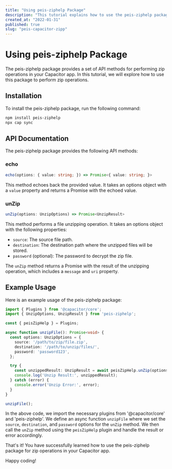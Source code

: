 ```yaml
---
title: "Using peis-ziphelp Package"
description: "This tutorial explains how to use the peis-ziphelp package for zip operations."
created_at: "2022-01-31"
published: true
slug: "peis-capacitor-zipp"
---
```


# Using peis-ziphelp Package

The peis-ziphelp package provides a set of API methods for performing zip operations in your Capacitor app. In this tutorial, we will explore how to use this package to perform zip operations.

## Installation

To install the peis-ziphelp package, run the following command:

```bash
npm install peis-ziphelp
npx cap sync
```

## API Documentation

The peis-ziphelp package provides the following API methods:

### echo

```typescript
echo(options: { value: string; }) => Promise<{ value: string; }>
```

This method echoes back the provided value. It takes an options object with a `value` property and returns a Promise with the echoed value.

### unZip

```typescript
unZip(options: UnzipOptions) => Promise<UnzipResult>
```

This method performs a file unzipping operation. It takes an options object with the following properties:
- `source`: The source file path.
- `destination`: The destination path where the unzipped files will be stored.
- `password` (optional): The password to decrypt the zip file.

The `unZip` method returns a Promise with the result of the unzipping operation, which includes a `message` and `uri` property.

## Example Usage

Here is an example usage of the peis-ziphelp package:

```typescript
import { Plugins } from '@capacitor/core';
import { UnzipOptions, UnzipResult } from 'peis-ziphelp';

const { peisZipHelp } = Plugins;

async function unzipFile(): Promise<void> {
  const options: UnzipOptions = {
    source: '/path/to/zip/file.zip',
    destination: '/path/to/unzip/files/',
    password: 'password123',
  };

  try {
    const unzippedResult: UnzipResult = await peisZipHelp.unZip(options);
    console.log('Unzip Result:', unzippedResult);
  } catch (error) {
    console.error('Unzip Error:', error);
  }
}

unzipFile();
```

In the above code, we import the necessary plugins from '@capacitor/core' and 'peis-ziphelp'. We define an async function `unzipFile` where we set the `source`, `destination`, and `password` options for the `unZip` method. We then call the `unZip` method using the `peisZipHelp` plugin and handle the result or error accordingly.

That's it! You have successfully learned how to use the peis-ziphelp package for zip operations in your Capacitor app.

Happy coding!